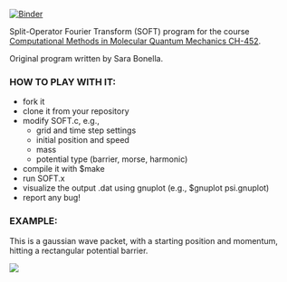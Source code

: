 [![Binder](https://mybinder.org/badge_logo.svg)](https://mybinder.org/v2/gh/dou-du/SOFT-EPFL/dou?urlpath=%2Fapps%2Fex-soft.ipynb)


Split-Operator Fourier Transform (SOFT) program
for the course [Computational Methods in Molecular Quantum Mechanics CH-452](http://edu.epfl.ch/coursebook/en/computational-methods-in-molecular-quantum-mechanics-CH-452).

Original program written by Sara Bonella.

### HOW TO PLAY WITH IT:
- fork it
- clone it from your repository
- modify SOFT.c, e.g.,
     - grid and time step settings
     - initial position and speed
     - mass
     - potential type (barrier, morse, harmonic)
- compile it with $make
- run SOFT.x
- visualize the output .dat using gnuplot (e.g., $gnuplot psi.gnuplot)
- report any bug!

### EXAMPLE:
This is a gaussian wave packet, with a starting position and momentum, hitting a rectangular potential barrier.

![](README.gif)
